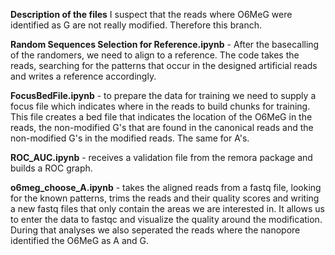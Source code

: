 **Description of the files**
I suspect that the reads where O6MeG were identified as G are not really modified. Therefore this branch.

**Random Sequences Selection for Reference.ipynb** - After the basecalling of the randomers, we need to align to a reference. The code takes the reads,
searching for the patterns that occur in the designed artificial reads and writes a reference accordingly.

**FocusBedFile.ipynb** - to prepare the data for training we need to supply a focus file which indicates where in the reads to build chunks for training.
This file creates a bed file that indicates the location of the O6MeG in the reads, the non-modified G's that are found in the canonical reads and the
non-modified G's in the modified reads. The same for A's.

**ROC_AUC.ipynb** - receives a validation file from the remora package and builds a ROC graph.

**o6meg_choose_A.ipynb** - takes the aligned reads from a fastq file, looking for the known patterns, trims the reads and their quality scores and writing a new fastq files
that only contain the areas we are interested in. It allows us to enter the data to fastqc and visualize the quality around the modification. During that analyses we
also seperated the reads where the nanopore identified the O6MeG as A and G.
